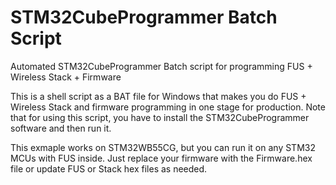 # STM32CubeProgrammer Batch Script
Automated STM32CubeProgrammer Batch script for programming FUS + Wireless Stack + Firmware

This is a shell script as a BAT file for Windows that makes you do FUS + Wireless Stack and firmware programming in one stage for production.
Note that for using this script, you have to install the  STM32CubeProgrammer software and then run it.

This exmaple works on STM32WB55CG, but you can run it on any STM32 MCUs with FUS inside.
Just replace your firmware with the Firmware.hex file or update FUS or Stack hex files as needed.
